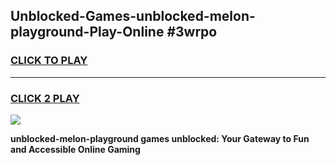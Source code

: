 
## Unblocked-Games-unblocked-melon-playground-Play-Online #3wrpo
<h3>
<a href="https://news.freeplayer.one?title=unblocked-melon-playground&ref=3">CLICK TO PLAY</a></h3>
<hr>

<h3>
<a href="https://news.freeplayer.one?title=unblocked-melon-playground&ref=3">CLICK 2 PLAY</a>
  
</h3>

<a href="https://news.freeplayer.one?title=unblocked-melon-playground&ref=3"><img src="https://clearcache.store/games.png"></a>


**unblocked-melon-playground games unblocked: Your Gateway to Fun and Accessible Online Gaming**
